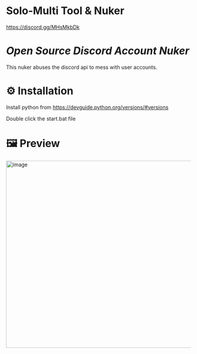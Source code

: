 # Solo-Multi Tool & Nuker

https://discord.gg/MHsMkbDk

# *Open Source Discord Account Nuker*
This nuker abuses the discord api to mess with user accounts.

# ⚙️ Installation
Install python from https://devguide.python.org/versions/#versions

Double click the start.bat file

# 🖼️ Preview
<img width="976" height="509" alt="image" src="https://github.com/user-attachments/assets/a5d79190-d5fa-4068-aeb9-b0cd7ac34bf9" />
